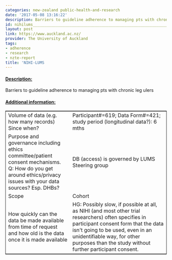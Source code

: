 ```yaml
---
categories: new-zealand public-health-and-research
date: '2017-05-08 13:16:22'
description: Barriers to guideline adherence to managing pts with chronic leg ulers
id: nihilums___________________________________________________________________
layout: post
link: https://www.auckland.ac.nz/
provider: The University of Auckland
tags:
- adherence
- research
- nzte-report
title: 'NIHI-LUMS                                                                   '
---
```



 <h4> <u>Description:</u> </h4>
Barriers to guideline adherence to managing pts with chronic leg ulers
 <h4> <u>Additional information:</u> </h4>
 <table style="border: 1px solid">
 <tr> <td width="40%">Volume of data (e.g. how many records)
Since when?</td> <td>Participant#=619; Data Form#=421; study period (longitudinal data?): 6 mths</td> </tr>
 <tr> <td width="40%">Purpose and governance including ethics committee/patient consent mechanisms. Q: How do you get around ethics/privacy issues with your data sources? Esp. DHBs?</td> <td>DB (access) is governed by LUMS Steering group</td> </tr>
 <tr> <td width="40%">Scope</td> <td>Cohort</td> </tr>
 <tr> <td width="40%">How quickly can the data be made available from time of request and how old is the data once it is made available</td> <td>HG: Possibly slow, if possible at all, as NIHI (and most other trial researchers) often specifies in participant consent form that the data isn't going to be used, even in an unidentifiable way, for other purposes than the study without further participant consent.</td> </tr>
 </table>